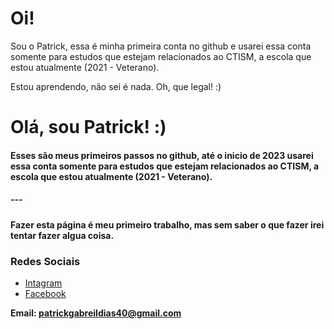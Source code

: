 # Oi!

Sou o Patrick, essa é minha primeira conta no github e usarei essa conta somente para estudos que estejam relacionados ao CTISM, a escola que estou atualmente (2021 - Veterano).

Estou aprendendo, não sei é nada. Oh, que legal! :)

# Olá, sou Patrick! :) 
####  Esses são meus primeiros passos no github, até o inicio de 2023 usarei essa conta somente para estudos que estejam relacionados ao CTISM, a escola que estou atualmente (2021 - Veterano).
##### ---
**Fazer esta página é meu primeiro trabalho, mas sem saber o que fazer irei tentar fazer algua coisa.**




### Redes Sociais 
-   [Intagram](https://www.instagram.com/patrick_gabriel_dias_04/)
- 	[Facebook](https://www.facebook.com/patrickgabriel.dias)

**Email: patrickgabreildias40@gmail.com**

